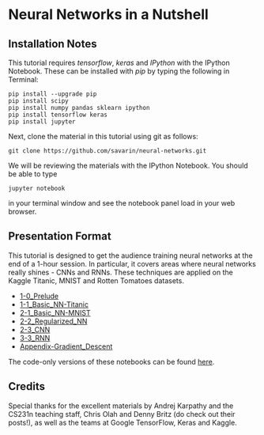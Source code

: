 # Neural Networks in a Nutshell

## Installation Notes
This tutorial requires *tensorflow*, *keras* and *IPython* with the IPython Notebook. These can be installed with *pip* by typing the following in Terminal:

    pip install --upgrade pip
    pip install scipy
    pip install numpy pandas sklearn ipython
    pip install tensorflow keras
    pip install jupyter

Next, clone the material in this tutorial using git as follows:

    git clone https://github.com/savarin/neural-networks.git

We will be reviewing the materials with the IPython Notebook. You should be able
to type

    jupyter notebook

in your terminal window and see the notebook panel load in your web browser.


## Presentation Format

This tutorial is designed to get the audience training neural networks at the end of a 1-hour session. In particular, it covers areas where neural networks really shines - CNNs and RNNs. These techniques are applied on the Kaggle Titanic, MNIST and Rotten Tomatoes datasets.

- [1-0_Prelude](https://github.com/savarin/neural-networks/blob/master/1-0_Prelude.ipynb)
- [1-1_Basic_NN-Titanic](https://github.com/savarin/neural-networks/blob/master/1-1_Basic_NN-Titanic.ipynb)
- [2-1_Basic_NN-MNIST](https://github.com/savarin/neural-networks/blob/master/2-1_Basic_NN-MNIST.ipynb)
- [2-2_Regularized_NN](https://github.com/savarin/neural-networks/blob/master/2-2_Regularized_NN.ipynb)
- [2-3_CNN](https://github.com/savarin/neural-networks/blob/master/2-3_CNN.ipynb)
- [3-3_RNN](https://github.com/savarin/neural-networks/blob/master/3-3_RNN.ipynb)
- [Appendix-Gradient_Descent](https://github.com/savarin/neural-networks/blob/master/Appendix-Gradient_Descent.ipynb)

The code-only versions of these notebooks can be found [here](https://github.com/savarin/neural-networks/tree/master/code).

## Credits

Special thanks for the excellent materials by Andrej Karpathy and the CS231n teaching staff, Chris Olah and Denny Britz (do check out their posts!), as well as the teams at Google TensorFlow, Keras and Kaggle.